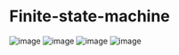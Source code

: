 # Finite-state-machine
![image](https://user-images.githubusercontent.com/66523444/141515303-3ba51609-4328-4ed7-a5ef-3653bbcdde25.png)
![image](https://user-images.githubusercontent.com/66523444/141515389-ca86fc4c-7ced-45fc-96d6-65009267950e.png)
![image](https://user-images.githubusercontent.com/66523444/141515430-4dfdafda-47d3-46b3-944f-b356767d2c59.png)
![image](https://user-images.githubusercontent.com/66523444/141515465-e77cdf18-4aab-42cc-a531-7076f76d35eb.png)
